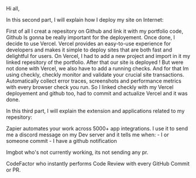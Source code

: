 Hi all,

In this second part, I will explain how I deploy my site on Internet:

First of all I creat a repesitory on Github and link it with my portfolio code, Github Is gonna be really important for the deployement.
Once done, I decide to use Vercel. Vercel provides an easy-to-use experience for developers and makes it simple to deploy sites that are both fast and delightful for users.
On Vercel, I had to add a new project and import in it my linked repesitory of the portfolio. After that our site is deployed !
But were not done with Vercel, we also have to add a running checks.
And for that Im using checkly, checkly monitor and validate your crucial site transactions. Automatically collect error traces, screenshots and performance metrics with every browser check you run.
So I linked checkly with my Vercel deployement and github too, had to commit and actualize Vercel and it was done.

In this third part, I will explain the extension and applications related to my repesitory:

Zapier automates your work across 5000+ app integrations. I use it to send me a discord message on my Dev server and it tells me when: - I or someone commit - I have a github notification

Imgbot who's not currently working, its not sending any pr.

CodeFactor who instantly performs Code Review with every GitHub Commit or PR.
